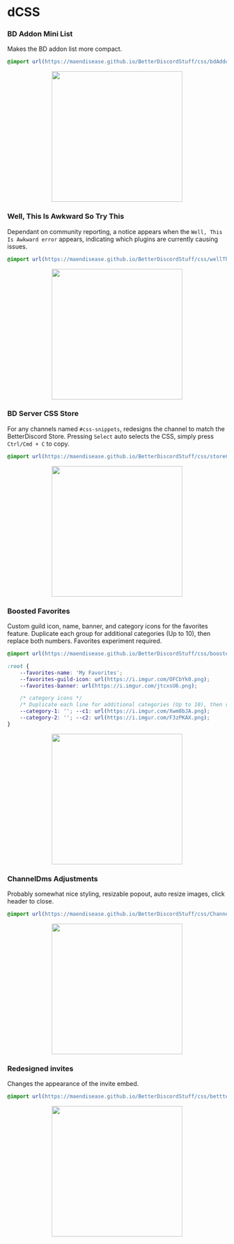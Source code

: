 # dCSS

### BD Addon Mini List
Makes the BD addon list more compact.
```css
@import url(https://maendisease.github.io/BetterDiscordStuff/css/bdAddonMini.css);
```
<p align="center"><img height="300" align="center" src="https://i.imgur.com/7qwWYhB.gif"></p>

### Well, This Is Awkward So Try This
Dependant on community reporting, a notice appears when the `Well, This Is Awkward error` appears, indicating which plugins are currently causing issues.
```css
@import url(https://maendisease.github.io/BetterDiscordStuff/css/wellThisIsAwkwardSoTryThis.css);
```
<p align="center"><img height="300" align="center" src="https://i.imgur.com/Xq81f35.png"></p>

### BD Server CSS Store
For any channels named `#css-snippets`, redesigns the channel to match the BetterDiscord Store. Pressing `Select` auto selects the CSS, simply press `Ctrl/Cmd + C` to copy.
```css
@import url(https://maendisease.github.io/BetterDiscordStuff/css/storeCSS.css);
```
<p align="center"><img height="300" align="center" src="https://user-images.githubusercontent.com/90428263/168669913-bb4b6727-08b8-437d-b2f2-4ec57539c38a.gif"></p>

### Boosted Favorites
Custom guild icon, name, banner, and category icons for the favorites feature. Duplicate each group for additional categories (Up to 10), then replace both numbers. Favorites experiment required.
```css
@import url(https://maendisease.github.io/BetterDiscordStuff/css/boostedFavorites.css);

:root {
    --favorites-name: 'My Favorites';
    --favorites-guild-icon: url(https://i.imgur.com/OFCbYk0.png);
    --favorites-banner: url(https://i.imgur.com/jtcxsU6.png);

    /* category icons */
    /* Duplicate each line for additional categories (Up to 10), then replace both numbers. */
    --category-1: ''; --c1: url(https://i.imgur.com/Xwm8bJA.png);
    --category-2: ''; --c2: url(https://i.imgur.com/F3zPKAX.png);
}
```
<p align="center"><img height="300" align="center" src="https://i.imgur.com/V2MpSe3.png"></p>

### ChannelDms Adjustments
Probably somewhat nice styling, resizable popout, auto resize images, click header to close.
```css
@import url(https://maendisease.github.io/BetterDiscordStuff/css/ChannelDms.css);
```
<p align="center"><img height="300" align="center" src="https://user-images.githubusercontent.com/90428263/168667568-be05fcaf-d1ea-43e0-be38-3bdb4e35323b.gif"></p>

### Redesigned invites
Changes the appearance of the invite embed.
```css
@import url(https://maendisease.github.io/BetterDiscordStuff/css/bettterInvites.css);
```
<p align="center"><img height="300" align="center" src="https://i.imgur.com/lqvfkPD.gif"></p>
